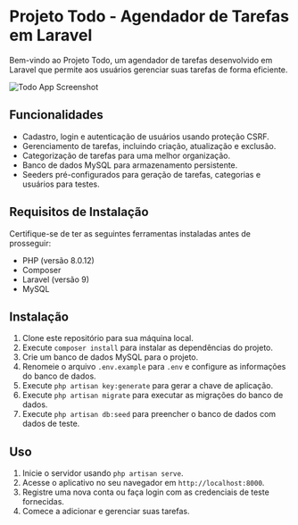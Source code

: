 # Projeto Todo - Agendador de Tarefas em Laravel

Bem-vindo ao Projeto Todo, um agendador de tarefas desenvolvido em Laravel que permite aos usuários gerenciar suas tarefas de forma eficiente.

![Todo App Screenshot](<img width="941" alt="dash" src="https://github.com/bfrjunior/projeto-ToDo-com-Laravel/assets/66083278/95c7db4b-4e55-4abc-8e33-828febc75b25">
)

## Funcionalidades

- Cadastro, login e autenticação de usuários usando proteção CSRF.
- Gerenciamento de tarefas, incluindo criação, atualização e exclusão.
- Categorização de tarefas para uma melhor organização.
- Banco de dados MySQL para armazenamento persistente.
- Seeders pré-configurados para geração de tarefas, categorias e usuários para testes.

## Requisitos de Instalação

Certifique-se de ter as seguintes ferramentas instaladas antes de prosseguir:

- PHP (versão 8.0.12)
- Composer
- Laravel (versão 9)
- MySQL

## Instalação

1. Clone este repositório para sua máquina local.
2. Execute `composer install` para instalar as dependências do projeto.
3. Crie um banco de dados MySQL para o projeto.
4. Renomeie o arquivo `.env.example` para `.env` e configure as informações do banco de dados.
5. Execute `php artisan key:generate` para gerar a chave de aplicação.
6. Execute `php artisan migrate` para executar as migrações do banco de dados.
7. Execute `php artisan db:seed` para preencher o banco de dados com dados de teste.

## Uso

1. Inicie o servidor usando `php artisan serve`.
2. Acesse o aplicativo no seu navegador em `http://localhost:8000`.
3. Registre uma nova conta ou faça login com as credenciais de teste fornecidas.
4. Comece a adicionar e gerenciar suas tarefas.








